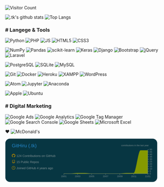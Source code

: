 <!--
### Hi there 👋
**GitHiru/GitHiru** is a ✨ _special_ ✨ repository because its `README.md` (this file) appears on your GitHub profile.
Here are some ideas to get you started:
 - 🔭 I’m currently working on ...
 - 🌱 I’m currently learning ...
 - 👯 I’m looking to collaborate on ...
 - 🤔 I’m looking for help with ...
 - 💬 Ask me about ...
 - 📫 How to reach me: ...
 - 😄 Pronouns: ...
 - ⚡ Fun fact: ...
-->

<!-- 👞 VISIT -->
<img src='https://profile-counter.glitch.me/Githiru/count.svg' alt='Visitor Count' width=20%>


<!-- 📊 INFO GRAPHIC -->
<!-- Cf.
https://github.com/anuraghazra/github-readme-stats 
-->
![.tk's github stats](https://github-readme-stats.vercel.app/api?username=GitHiru&show_icons=true&theme=solarized-dark&hide=issues,contribs)
![Top Langs](https://github-readme-stats.vercel.app/api/top-langs/?username=GitHiru&layout=compact&theme=solarized-dark&hide=html,css)

<!-- 
![.tk's trophy](https://github-profile-trophy.vercel.app/?username=GitHiru&theme=dark)
![.tk's chart1](https://raw.githubusercontent.com/GitHiru/GitHiru/main/profile-summary-card-output/solarized_dark/1-repos-per-language.svg)
![.tk's chart2](https://raw.githubusercontent.com/GitHiru/GitHiru/main/profile-summary-card-output/solarized_dark/2-most-commit-language.svg)
![.tk's wakatime stats](https://github-readme-stats.vercel.app/api/wakatime?username=GitHiru&layout=compact&theme=solarized-dark)
![Repo Card](https://github-readme-stats.vercel.app/api/pin/?username=anuraghazra&repo=github-readme-stats&theme=solarized-dark)
![Repo Card](https://github-readme-stats.vercel.app/api/pin/?username=anuraghazra&repo=github-readme-stats&theme=solarized-dark)
-->


<!-- 📛 BADGE -->
<!-- Cf.
https://shields.io/
https://simpleicons.org/
-->
### # Langege & Tools

![Python](https://img.shields.io/badge/-Python-3776AB.svg?logo=python&style=flat&color=2b2d2d&logoColor=3776AB)
![PHP](https://img.shields.io/badge/PHP-777BB4.svg?logo=php&style=flat&color=2b2d2d&logoColor=)
![JS](https://img.shields.io/badge/Javascript-276DC3.svg?logo=javascript&style=flat&color=2b2d2d&logoColor=)
![HTML5](https://img.shields.io/badge/-HTML5-E34F26.svg?logo=html5&style=flat&color=2b2d2d&logoColor=)
![CSS3](https://img.shields.io/badge/-CSS3-1572B6.svg?logo=css3&style=flat&color=2b2d2d&logoColor=1572B6)

![NumPy](https://img.shields.io/badge/-NumPy-013243.svg?logo=numpy&style=flat&color=2b2d2d&logoColor=013243)
![Pandas](https://img.shields.io/badge/-Pandas-150458.svg?logo=pandas&style=flat&color=2b2d2d&logoColor=150458)
![scikit-learn](https://img.shields.io/badge/-scikitlearn-F7931E.svg?logo=scikit-learn&style=flat&color=2b2d2d&logoColor=)
![Keras](https://img.shields.io/badge/-Keras-D00000.svg?logo=keras&style=flat&color=2b2d2d&logoColor=D00000)
![Django](https://img.shields.io/badge/-Django-092E20.svg?logo=django&style=flat&color=2b2d2d&logoColor=092E20)
![Bootstrap](https://img.shields.io/badge/-Bootstrap-563D7C.svg?logo=bootstrap&style=flat&color=2b2d2d&logoColor=)
![jQuery](https://img.shields.io/badge/-jQuery-0769AD.svg?logo=jquery&style=flat&color=2b2d2d&logoColor=0769AD)
![Laravel](https://img.shields.io/badge/-Laravel-FF2D20.svg?logo=laravel&style=flat&color=2b2d2d&logoColor=)

![PostgreSQL](https://img.shields.io/badge/-PostgreSQL-336791.svg?logo=postgresql&style=flat&color=2b2d2d&logoColor=336791)
![SQLite](https://img.shields.io/badge/-SQLite-003B57.svg?logo=sqlite&style=flat&color=2b2d2d&logoColor=003B57)
![MySQL](https://img.shields.io/badge/-MySQL-4479A1.svg?logo=mysql&style=flat&color=2b2d2d&logoColor=)

![Git](https://img.shields.io/badge/-Git-F05032.svg?logo=git&style=flat&color=2b2d2d&logoColor=)
![Docker](https://img.shields.io/badge/-Docker-EEE.svg?logo=docker&style=flat&color=2b2d2d&logoColor=)
![Heroku](https://img.shields.io/badge/-Heroku-563D7C.svg?logo=heroku&style=flat&color=2b2d2d&logoColor=563D7C)
![XAMPP](https://img.shields.io/badge/-XAMPP-FB7A24.svg?logo=xampp&style=flat&color=2b2d2d&logoColor=)
![WordPress](https://img.shields.io/badge/-WordPress-21759B.svg?logo=wordpress&style=flat&color=2b2d2d&logoColor=21759B)

![Atom](https://img.shields.io/badge/-Atom-66595C.svg?logo=atom&style=flat&color=2b2d2d&logoColor=66595C)
![Jupyter](https://img.shields.io/badge/-Jupyter-F37626.svg?logo=jupyter&style=flat&color=2b2d2d&logoColor=)
![Anaconda](https://img.shields.io/badge/-Anaconda-44A833.svg?logo=anaconda&style=flat&color=2b2d2d&logoColor=)

![Apple](https://img.shields.io/badge/-Macintosh-000000.svg?logo=apple&style=flat&color=2b2d2d&logoColor=)
![Ubuntu](https://img.shields.io/badge/-Ubuntu-6F52B5.svg?logo=ubuntu&style=flat&color=2b2d2d&logoColor=)

### # Digital Marketing

![Google Ads](https://img.shields.io/badge/-Google%20Ads-4285F4.svg?logo=google-ads&style=flat&color=2b2d2d&logoColor=)
![Google Analytics](https://img.shields.io/badge/-Google%20Analytics-E37400.svg?logo=google-analytics&style=flat&color=2b2d2d&logoColor=)
![Google Tag Manager](https://img.shields.io/badge/-Google%20Tag%20Manager-E37400.svg?logo=google-tag-manager&style=flat&color=2b2d2d&logoColor=E37400)
![Google Search Console](https://img.shields.io/badge/-Google%20Search%20Console-E37400.svg?logo=google-search-console&style=flat&color=2b2d2d&logoColor=)
![Google Sheets](https://img.shields.io/badge/-Google%20Sheets-E37400.svg?logo=google-sheets&style=flat&color=2b2d2d&logoColor=)
![Microsoft Excel](https://img.shields.io/badge/-Microsoft%20Excel-217346.svg?logo=microsoft-excel&style=flat&color=2b2d2d&logoColor=217346)

❤️ ![McDonald's](https://img.shields.io/badge/-McDonald's-FBC817.svg?logo=mcdonald's&style=flat&color=2b2d2d&logoColor=)


<!--Cf.  https://simpleicons.org/
![OpenCV](https://img.shields.io/badge/-OpenCV-5C3EE8.svg?logo=open-cv&style=flat&color=2b2d2d&logoColor=)
![TensorFlow](https://img.shields.io/badge/-TensorFlow-FF6F00.svg?logo=tensorflow&style=flat&color=2b2d2d&logoColor=)
![Ansible](https://img.shields.io/badge/-Ansible-EE0000.svg?logo=ansible&style=flat&color=2b2d2d&logoColor=)
![AWS](https://img.shields.io/badge/-Amazon%20AWS-232F3E.svg?logo=amazon-aws&style=flat&color=2b2d2d&logoColor=)
![Google](https://img.shields.io/badge/-Google%20Cloud-EEE.svg?logo=google-cloud&style=flat&color=2b2d2d&logoColor=)
![Nginx](https://img.shields.io/badge/-Nginx-bfcfcf.svg?logo=nginx&style=flat&color=2b2d2d&logoColor=)
![Apache](https://img.shields.io/badge/-Apache-D22128.svg?logo=apache&style=flat&color=2b2d2d&logoColor=)
![Raspberry](https://img.shields.io/badge/-Raspberry%20Pi-C51A4A.svg?logo=raspberry-pi&style=flat&logoColor=)
![GitHub](https://img.shields.io/badge/-GitHub-181717.svg?logo=github&style=flat&color=2b2d2d&logoColor=)
![Twitter](https://img.shields.io/badge/-Twitter-1DA1F2.svg?logo=twitter&style=flat&color=2b2d2d&logoColor=)
![Skype](https://img.shields.io/badge/-Skype-00AFF0.svg?logo=skype&style=flat&color=2b2d2d&logoColor=)
![Kaggle](https://img.shields.io/badge/-Kaggle-20BEFF.svg?logo=kaggle&style=flat&color=2b2d2d&logoColor=)
![Salseforce](https://img.shields.io/badge/-Salseforce-00A1E0.svg?logo=salseforce&style=flat&color=2b2d2d&logoColor=)
![Vim](https://img.shields.io/badge/-Vim-019733.svg?logo=vim&style=flat&color=2b2d2d&logoColor=)
-->


![.tk's graph](https://raw.githubusercontent.com/GitHiru/GitHiru/main/profile-summary-card-output/solarized_dark/0-profile-details.svg)

<!--
２０２０：活動実績
<img src="https://grass-graph.moshimo.works/images/GitHiru.png">
-->
